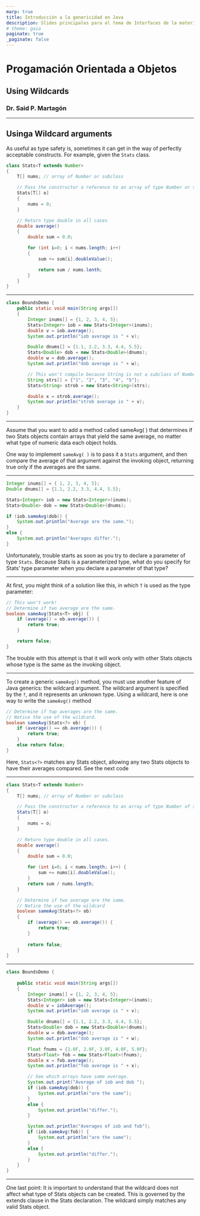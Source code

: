 ```yaml
---
marp: true
title: Introducción a la genericidad en Java
description: Slides principales para el tema de Interfaces de la materia Programación Orientada a Objetos, impartida por el Dr. Said Polanco Martagón.
# theme: gaia
paginate: true
_paginate: false
---
```


# Progamación Orientada a Objetos
## Using Wildcards
### Dr. Said P. Martagón

---

## Usinga Wildcard arguments

As useful as type safety is, sometimes it can get in the way of perfectly acceptable constructs. For example, given the `Stats` class.

```Java
class Stats<T extends Number>
{
    T[] nums; // array of Number or subclass

    // Pass the constructor a reference to an array of type Number or subclass
    Stats[T[] o]
    {
        nums = 0;
    }

    // Return type double in all cases
    double average()
    {
        double sum = 0.0;

        for (int i=0; i < nums.length; i++)
        {
            sum += sum[i].doubleValue();

            return sum / nums.lenth;
        }
    }
}
```

---

```Java
class BoundsDemo {
    public static void main(String args[])
    {
        Integer inums[] = {1, 2, 3, 4, 5};
        Stats<Integer> iob = new Stats<Integer>(inums);
        double v = iob.average();
        System.out.println("iob average is " + v);

        Double dnums[] = {1.1, 2.2, 3.3, 4.4, 5.5};
        Stats<Double> dob = new Stats<Double>(dnums);
        double w = dob.average();
        System.out.println("dob average is " + w);

        // This won't compile because String is not a subclass of Number
        String strs[] = {"1", "2", "3", "4", "5"};
        Stats<String> strob = new Stats<String>(strs);

        double x = strob.average();
        System.our.println("strob average is " + v);
    }
}
```

---

Assume that you want to add a method called sameAvg( ) that determines if two Stats objects contain arrays that yield the same average, no matter what type of numeric data each object holds.

One way to implement `sameAvg( )` is to pass it a `Stats` argument, and then compare the average of that argument against the invoking object, returning true only if the averages are the same.

---

```Java
Integer inums[] = { 1, 2, 3, 4, 5};
Double dnums[] = {1.1, 2.2, 3.3, 4.4, 5.5};

Stats<Integer> iob = new Stats<Integer>(inums);
Stats<Double> dob = new Stats<Double>(dnums);

if (iob.sameAvg(dob)) {
    System.out.println("Average are the same.");
}
else {
    System.out.println("Averages differ.");
}
```

Unfortunately, trouble starts as soon as you try to declare a parameter of type `Stats`. Because Stats is a parameterized type, what do you specify for Stats’ type parameter when you declare a parameter of that type?

---

At first, you might think of a solution like this, in which `T` is used as the type parameter:
```Java
// This won't work!
// Determine if two average are the same.
boolean sameAvg(Stats<T> obj) {
    if (average() = ob.average()) {
        return true;
    }

    return false;
}
```

The trouble with this attempt is that it will work only with other Stats objects whose type is the same as the invoking object.

---

To create a generic `sameAvg()` method, you must use another feature of Java generics: the wildcard argument. The wildcard argument is specified by the `?`, and it represents an unknown type. Using a wildcard, here is one way to write the `sameAvg()` method
```Java
// Determine if twp averages are the same.
// Notice the use of the wildcard.
boolean sameAvg(Stats<?> ob) {
    if (average() == ob.average()) {
        return true;
    }
    else return false;
}
```

Here, `Stats<?>` matches any Stats object, allowing any two Stats objects to have their averages compared. See the next code

---

```Java
class Stats<T extends Number>
{
    T[] nums; // array of Number or subclass

    // Pass the constructor a reference to an array of type Number of sublcass
    Stats(T[] o)
    {
        nums = o;
    }

    // Return type double in all cases.
    double average()
    {
        double sum = 0.0;

        for (int i=0; i < nums.length; i++) {
            sum += nums[i].doubleValue();
        }
        return sum / nums.length;
    }

    // Determine if two average are the same.
    // Notice the use of the wildcard
    boolean sameAvg(Stats<?> ob)
    {
        if (average() == ob.average()) {
            return true;
        }
        
        return false;
    }
}
```

---

```Java
class BoundsDemo {
    
    public static void main(String args[])
    {
        Integer inums[] = {1, 2, 3, 4, 5};
        Stats<Integer> iob = new Stats<Integer>(inums);
        double v = iobAverage();
        System.out.println("iob average is " + v);

        Double dnums[] = {1.1, 2.2, 3.3, 4.4, 5.5};
        Stats<Double> dob = new Stats<Double>(dnums);
        double w = dob.average();
        System.out.println("dob average is " + w);

        Float fnums = {1.0F, 2.0F, 3.0F, 4.0F, 5.0F};
        Stats<Float> fob = new Stats<Float>(fnums);
        double x = fob.average();
        System.out.println("fob average is " + x);

        // See which arrays have same average.
        System.out.print("Average of iob and dob ");
        if (iob.sameAvg(dob)) {
            System.out.println("are the same");
        }
        else {
            System.out.println("differ.");
        }

        System.out.println("Averages of iob and fob");
        if (iob.sameAvg(fob)) {
            System.out.println("are the same");
        }
        else {
            System.out.println("differ.");
        }
    }
}
```

---

One last point: It is important to understand that the wildcard does not affect what type of Stats objects can be created. This is governed by the extends clause in the Stats declaration. The wildcard simply matches any valid Stats object.